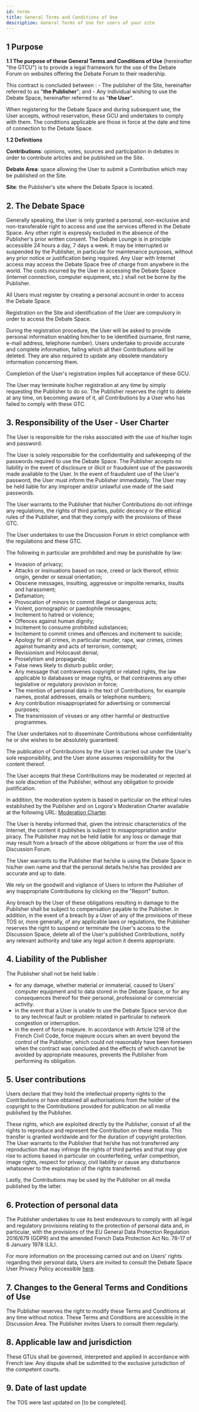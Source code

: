 ```yaml
---
id: terms
title: General Terms and Conditions of Use
description: General Terms of Use for users of your site  
---
```


## 1 Purpose

**1.1 The purpose of these General Terms and Conditions of Use** (hereinafter "the GTCU") is to provide a legal framework for the use of the Debate Forum on websites offering the Debate Forum to their readership.

This contract is concluded between : - The publisher of the Site, hereinafter referred to as "**the Publisher**"; and - Any individual wishing to use the Debate Space, hereinafter referred to as "**the User**".

When registering for the Debate Space and during subsequent use, the User accepts, without reservation, these GCU and undertakes to comply with them. The conditions applicable are those in force at the date and time of connection to the Debate Space.

**1.2 Definitions**

**Contributions**: opinions, votes, sources and participation in debates in order to contribute articles and be published on the Site.

**Debate Area**: space allowing the User to submit a Contribution which may be published on the Site.

**Site**: the Publisher's site where the Debate Space is located.

## 2. The Debate Space

Generally speaking, the User is only granted a personal, non-exclusive and non-transferable right to access and use the services offered in the Debate Space. Any other right is expressly excluded in the absence of the Publisher's prior written consent. The Debate Lounge is in principle accessible 24 hours a day, 7 days a week. It may be interrupted or suspended by the Publisher, in particular for maintenance purposes, without any prior notice or justification being required. Any User with Internet access may access the Debate Space free of charge from anywhere in the world. The costs incurred by the User in accessing the Debate Space (internet connection, computer equipment, etc.) shall not be borne by the Publisher.

All Users must register by creating a personal account in order to access the Debate Space.

Registration on the Site and identification of the User are compulsory in order to access the Debate Space.

During the registration procedure, the User will be asked to provide personal information enabling him/her to be identified (surname, first name, e-mail address, telephone number). Users undertake to provide accurate and complete information, failing which all their Contributions will be deleted. They are also required to update any obsolete mandatory information concerning them.

Completion of the User's registration implies full acceptance of these GCU.

The User may terminate his/her registration at any time by simply requesting the Publisher to do so. The Publisher reserves the right to delete at any time, on becoming aware of it, all Contributions by a User who has failed to comply with these GTC.

## 3. Responsibility of the User - User Charter

The User is responsible for the risks associated with the use of his/her login and password.

The User is solely responsible for the confidentiality and safekeeping of the passwords required to use the Debate Space. The Publisher accepts no liability in the event of disclosure or illicit or fraudulent use of the passwords made available to the User. In the event of fraudulent use of the User's password, the User must inform the Publisher immediately. The User may be held liable for any improper and/or unlawful use made of the said passwords.

The User warrants to the Publisher that his/her Contributions do not infringe any regulations, the rights of third parties, public decency or the ethical rules of the Publisher, and that they comply with the provisions of these GTC.

The User undertakes to use the Discussion Forum in strict compliance with the regulations and these GTC.

The following in particular are prohibited and may be punishable by law:

- Invasion of privacy;
- Attacks or insinuations based on race, creed or lack thereof, ethnic origin, gender or sexual orientation;
- Obscene messages, insulting, aggressive or impolite remarks, insults and harassment;
- Defamation;
- Provocation of minors to commit illegal or dangerous acts;
- Violent, pornographic or paedophile messages;
- Incitement to hatred or violence;
- Offences against human dignity;
- Incitement to consume prohibited substances;
- Incitement to commit crimes and offences and incitement to suicide;
- Apology for all crimes, in particular murder, rape, war crimes, crimes against humanity and acts of terrorism, contempt;
- Revisionism and Holocaust denial;
- Proselytism and propaganda;
- False news likely to disturb public order;
- Any message that contravenes copyright or related rights, the law applicable to databases or image rights, or that contravenes any other legislative or regulatory provision in force;
- The mention of personal data in the text of Contributions, for example names, postal addresses, emails or telephone numbers;
- Any contribution misappropriated for advertising or commercial purposes;
- The transmission of viruses or any other harmful or destructive programmes.

The User undertakes not to disseminate Contributions whose confidentiality he or she wishes to be absolutely guaranteed.

The publication of Contributions by the User is carried out under the User's sole responsibility, and the User alone assumes responsibility for the content thereof.

The User accepts that these Contributions may be moderated or rejected at the sole discretion of the Publisher, without any obligation to provide justification.

In addition, the moderation system is based in particular on the ethical rules established by the Publisher and on Logora's Moderation Charter available at the following URL: [Moderation Charter](https://logora.fr/en/moderation).

The User is hereby informed that, given the intrinsic characteristics of the Internet, the content it publishes is subject to misappropriation and/or piracy. The Publisher may not be held liable for any loss or damage that may result from a breach of the above obligations or from the use of this Discussion Forum.

The User warrants to the Publisher that he/she is using the Debate Space in his/her own name and that the personal details he/she has provided are accurate and up to date.

We rely on the goodwill and vigilance of Users to inform the Publisher of any inappropriate Contributions by clicking on the "Report" button.

Any breach by the User of these obligations resulting in damage to the Publisher shall be subject to compensation payable to the Publisher. In addition, in the event of a breach by a User of any of the provisions of these TOS or, more generally, of any applicable laws or regulations, the Publisher reserves the right to suspend or terminate the User's access to the Discussion Space, delete all of the User's published Contributions, notify any relevant authority and take any legal action it deems appropriate.

## 4. Liability of the Publisher

The Publisher shall not be held liable :

- for any damage, whether material or immaterial, caused to Users' computer equipment and to data stored in the Debate Space, or for any consequences thereof for their personal, professional or commercial activity.
- in the event that a User is unable to use the Debate Space service due to any technical fault or problem related in particular to network congestion or interruption.
- in the event of force majeure. In accordance with Article 1218 of the French Civil Code, force majeure occurs when an event beyond the control of the Publisher, which could not reasonably have been foreseen when the contract was concluded and the effects of which cannot be avoided by appropriate measures, prevents the Publisher from performing its obligation.

## 5. User contributions

Users declare that they hold the intellectual property rights to the Contributions or have obtained all authorisations from the holder of the copyright to the Contributions provided for publication on all media published by the Publisher.

These rights, which are exploited directly by the Publisher, consist of all the rights to reproduce and represent the Contribution on these media. This transfer is granted worldwide and for the duration of copyright protection. The User warrants to the Publisher that he/she has not transferred any reproduction that may infringe the rights of third parties and that may give rise to actions based in particular on counterfeiting, unfair competition, image rights, respect for privacy, civil liability or cause any disturbance whatsoever to the exploitation of the rights transferred.

Lastly, the Contributions may be used by the Publisher on all media published by the latter.

## 6. Protection of personal data

The Publisher undertakes to use its best endeavours to comply with all legal and regulatory provisions relating to the protection of personal data and, in particular, with the provisions of the EU General Data Protection Regulation 2016/679 (GDPR) and the amended French Data Protection Act No. 78-17 of 6 January 1978 (LIL).

For more information on the processing carried out and on Users' rights regarding their personal data, Users are invited to consult the Debate Space User Privacy Policy accessible [here](terms.md).

## 7. Changes to the General Terms and Conditions of Use

The Publisher reserves the right to modify these Terms and Conditions at any time without notice. These Terms and Conditions are accessible in the Discussion Area. The Publisher invites Users to consult them regularly.

## 8. Applicable law and jurisdiction

These GTUs shall be governed, interpreted and applied in accordance with French law. Any dispute shall be submitted to the exclusive jurisdiction of the competent courts.

## 9. Date of last update

The TOS were last updated on [to be completed]. 
